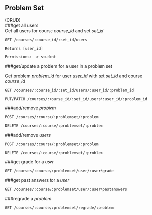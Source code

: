 ## Problem Set  
(CRUD)  
###get all users  
Get all users for course *course_id* and set *set_id*
```
GET /courses/:course_id/:set_id/users

Returns [user_id]

Permissions:  > student
```
###get/update a problem for a user in a problem set

Get problem *problem_id* for user *user_id* with set *set_id* and course *course_id*
```
GET /courses/:course_id/:set_id/users/:user_id/:problem_id
```
```
PUT/PATCH /courses/:course_id/:set_id/users/:user_id/:problem_id
```
###add/remove *problem*  
```
POST /courses/:course/:problemset/:problem
```
```
DELETE /courses/:course/:problemset/:problem
```
###add/remove *users*  
```
POST /courses/:course/:problemset/:problem
```
```
DELETE /courses/:course/:problemset/:problem
```
###get grade for a *user*  
```
GET /courses/:course/:problemset/user/:user/grade
```
###get past answers for a *user*  
```
GET /courses/:course/:problemset/user/:user/pastanswers
```
###regrade a *problem*
```
GET /courses/:course/:problemset/regrade/:problem
```
